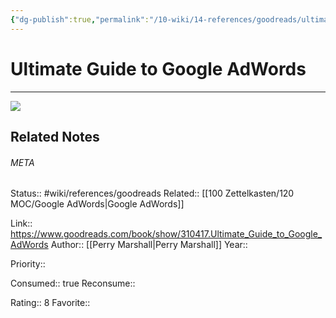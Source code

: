```yaml
---
{"dg-publish":true,"permalink":"/10-wiki/14-references/goodreads/ultimate-guide-to-google-ad-words-1599180308/","title":"Ultimate Guide to Google AdWords"}
---
```


# Ultimate Guide to Google AdWords
---
![](https://i.gr-assets.com/images/S/compressed.photo.goodreads.com/books/1436630965l/310417._SX318_.jpg)

## Related Notes




###### META
Status:: #wiki/references/goodreads
Related:: [[100 Zettelkasten/120 MOC/Google AdWords\|Google AdWords]]

Link:: https://www.goodreads.com/book/show/310417.Ultimate_Guide_to_Google_AdWords
Author:: [[Perry Marshall\|Perry Marshall]]
Year:: 

Priority:: 

Consumed:: true
Reconsume:: 

Rating:: 8
Favorite:: 
